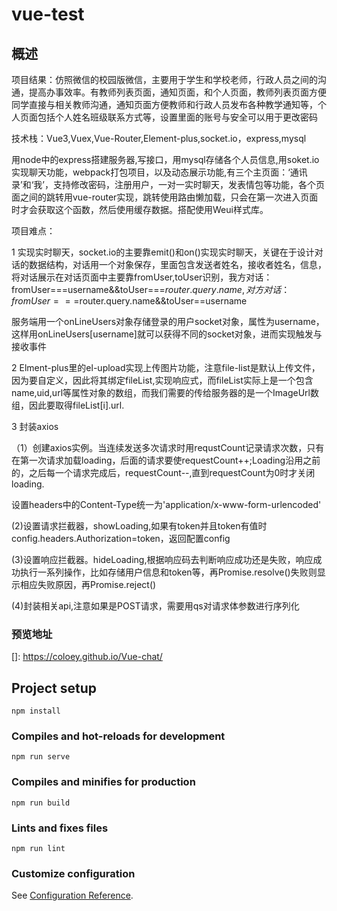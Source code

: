 # vue-test


## 概述

项目结果：仿照微信的校园版微信，主要用于学生和学校老师，行政人员之间的沟通，提高办事效率。有教师列表页面，通知页面，和个人页面，教师列表页面方便同学直接与相关教师沟通，通知页面方便教师和行政人员发布各种教学通知等，个人页面包括个人姓名班级联系方式等，设置里面的账号与安全可以用于更改密码

 技术栈：Vue3,Vuex,Vue-Router,Element-plus,socket.io，express,mysql

用node中的express搭建服务器,写接口，用mysql存储各个人员信息,用soket.io实现聊天功能，webpack打包项目，以及动态展示功能,有三个主页面：‘通讯录’和‘我’，支持修改密码，注册用户，一对一实时聊天，发表情包等功能，各个页面之间的跳转用vue-router实现，跳转使用路由懒加载，只会在第一次进入页面时才会获取这个函数，然后使用缓存数据。搭配使用Weui样式库。

项目难点：

1 实现实时聊天，socket.io的主要靠emit()和on()实现实时聊天，关键在于设计对话的数据结构，对话用一个对象保存，里面包含发送者姓名，接收者姓名，信息，将对话展示在对话页面中主要靠fromUser,toUser识别，我方对话：fromUser===username&&toUser===$router.query.name,对方对话：fromUser===$router.query.name&&toUser==username

服务端用一个onLineUsers对象存储登录的用户socket对象，属性为username，这样用onLineUsers[username]就可以获得不同的socket对象，进而实现触发与接收事件

2 Elment-plus里的el-upload实现上传图片功能，注意file-list是默认上传文件，因为要自定义，因此将其绑定fileList,实现响应式，而fileList实际上是一个包含name,uid,url等属性对象的数组，而我们需要的传给服务器的是一个ImageUrl数组，因此要取得fileList[i].url.

3 封装axios

（1）创建axios实例。当连续发送多次请求时用requstCount记录请求次数，只有在第一次请求加载loading，后面的请求要使requestCount++;Loading沿用之前的，之后每一个请求完成后，requestCount--,直到requestCount为0时才关闭loading.

设置headers中的Content-Type统一为'application/x-www-form-urlencoded'

(2)设置请求拦截器，showLoading,如果有token并且token有值时config.headers.Authorization=token，返回配置config

(3)设置响应拦截器。hideLoading,根据响应码去判断响应成功还是失败，响应成功执行一系列操作，比如存储用户信息和token等，再Promise.resolve()失败则显示相应失败原因，再Promise.reject()

(4)封装相关api,注意如果是POST请求，需要用qs对请求体参数进行序列化

### 预览地址

[]: https://coloey.github.io/Vue-chat/

## Project setup

```
npm install
```

### Compiles and hot-reloads for development
```
npm run serve
```

### Compiles and minifies for production
```
npm run build
```

### Lints and fixes files
```
npm run lint
```

### Customize configuration
See [Configuration Reference](https://cli.vuejs.org/config/).


